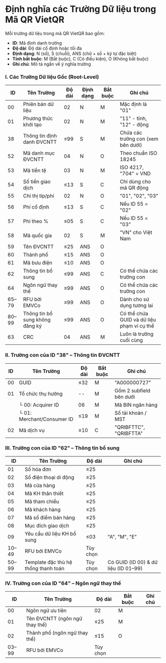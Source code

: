# Định nghĩa các Trường Dữ liệu trong Mã QR VietQR

Mỗi trường dữ liệu trong mã QR VietQR bao gồm:

- **ID**: Mã định danh trường
- **Độ dài**: Độ dài cố định hoặc tối đa
- **Định dạng**: N (số), S (chuỗi), ANS (chữ + số + ký tự đặc biệt)
- **Tính bắt buộc**: M (Bắt buộc), C (Có điều kiện), O (Không bắt buộc)
- **Ghi chú**: Mô tả ngắn về ý nghĩa trường

### I. Các Trường Dữ liệu Gốc (Root-Level)

| ID    | Tên Trường                      | Độ dài | Định dạng | Bắt buộc | Ghi chú                                    |
|-------|---------------------------------|--------|-----------|----------|--------------------------------------------|
| 00    | Phiên bản dữ liệu               | 02     | N         | M        | Mặc định là "01"                           |
| 01    | Phương thức khởi tạo            | 02     | N         | M        | "11" - tĩnh, "12" - động                   |
| 38    | Thông tin định danh ĐVCNTT      | ≤99    | S         | M        | Chứa các trường con (xem bên dưới)         |
| 52    | Mã danh mục ĐVCNTT              | 04     | N         | O        | Theo chuẩn ISO 18245                       |
| 53    | Mã tiền tệ                      | 03     | N         | M        | ISO 4217, "704" = VND                      |
| 54    | Số tiền giao dịch               | ≤13    | S         | C        | Chỉ dùng cho mã QR động                    |
| 55    | Chỉ thị tip/phí                 | 02     | N         | O        | "01", "02", "03"                           |
| 56    | Phí cố định                     | ≤13    | S         | C        | Nếu ID 55 = "02"                           |
| 57    | Phí theo %                      | ≤05    | S         | C        | Nếu ID 55 = "03"                           |
| 58    | Mã quốc gia                     | 02     | S         | M        | "VN" cho Việt Nam                          |
| 59    | Tên ĐVCNTT                      | ≤25    | ANS       | O        |                                            |
| 60    | Thành phố                       | ≤15    | ANS       | O        |                                            |
| 61    | Mã bưu điện                     | ≤10    | ANS       | O        |                                            |
| 62    | Thông tin bổ sung               | ≤99    | ANS       | C        | Có thể chứa các trường con                 |
| 64    | Ngôn ngữ thay thế               | ≤99    | ANS       | O        | Có thể chứa các trường con                 |
| 65–79 | RFU bởi EMVCo                   | ≤99    | ANS       | O        | Dành cho sử dụng tương lai                 |
| 80–99 | Thông tin bổ sung không đăng ký | ≤99    | ANS       | O        | Có thể chứa GUID và dữ liệu phạm vi cụ thể |
| 63    | CRC                             | 04     | ANS       | M        | Luôn là trường cuối cùng                   |

### II. Trường con của ID "38" – Thông tin ĐVCNTT

| ID | Tên Trường                 | Độ dài | Bắt buộc | Ghi chú                 |
|----|----------------------------|--------|----------|-------------------------|
| 00 | GUID                       | ≤32    | M        | "A000000727"            |
| 01 | Tổ chức thụ hưởng          | --     | M        | Gồm 2 subfield bên dưới |
|    | └ 00: Acquirer ID          | 06     | M        | Mã BIN ngân hàng        |
|    | └ 01: Merchant/Consumer ID | ≤19    | M        | Số tài khoản / MST      |
| 02 | Mã dịch vụ                 | ≤10    | C        | "QRIBFTTC", "QRIBFTTA"  |

### III. Trường con của ID "62" – Thông tin bổ sung

| ID    | Tên Trường                           | Độ dài   | Ghi chú                              |
|-------|--------------------------------------|----------|--------------------------------------|
| 01    | Số hóa đơn                           | ≤25      |                                      |
| 02    | Số điện thoại di động                | ≤25      |                                      |
| 03    | Mã cửa hàng                          | ≤25      |                                      |
| 04    | Mã KH thân thiết                     | ≤25      |                                      |
| 05    | Mã tham chiếu                        | ≤25      |                                      |
| 06    | Mã khách hàng                        | ≤25      |                                      |
| 07    | Mã số điểm bán hàng                  | ≤25      |                                      |
| 08    | Mục đích giao dịch                   | ≤25      |                                      |
| 09    | Yêu cầu dữ liệu KH bổ sung           | ≤03      | "A", "M", "E"                        |
| 10–49 | RFU bởi EMVCo                        | Tùy chọn |                                      |
| 50–99 | Template đặc thù hệ thống thanh toán | Tùy chọn | Có GUID (ID 00) & dữ liệu (ID 01–99) |

### IV. Trường con của ID "64" – Ngôn ngữ thay thế

| ID    | Tên Trường                     | Độ dài   | Bắt buộc | Ghi chú |
|-------|--------------------------------|----------|----------|---------|
| 00    | Ngôn ngữ ưu tiên               | 02       | M        |         |
| 01    | Tên ĐVCNTT (ngôn ngữ thay thế) | ≤25      | M        |         |
| 02    | Thành phố (ngôn ngữ thay thế)  | ≤15      | O        |         |
| 03–99 | RFU bởi EMVCo                  | Tùy chọn |          |         |
